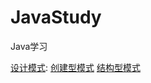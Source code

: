 # JavaStudy
Java学习

[设计模式](/DesignPattern/src/main/java/com/yyq/DesignPattern/):
   [创建型模式](DesignPattern/src/main/java/com/yyq/DesignPattern/creational/)
   [结构型模式](DesignPattern/src/main/java/com/yyq/DesignPattern/structural/)
